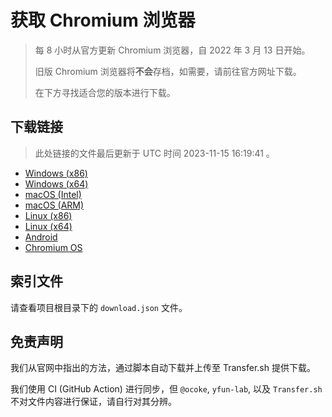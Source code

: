 # 获取 Chromium 浏览器

> 每 8 小时从官方更新 Chromium 浏览器，自 2022 年 3 月 13 日开始。
> 
> 旧版 Chromium 浏览器将**不会**存档，如需要，请前往官方网址下载。
>
> 在下方寻找适合您的版本进行下载。

## 下载链接

> 此处链接的文件最后更新于 UTC 时间 2023-11-15 16:19:41
。

- [Windows (x86)](https://transfer.sh/TBeAh7IY6B/Win.zip)
- [Windows (x64)](https://transfer.sh/xrcmE89sMH/Win_x64.zip)
- [macOS (Intel)](https://transfer.sh/YDVVrX6VlQ/Mac.zip)
- [macOS (ARM)](https://transfer.sh/y5pCqeKviF/Mac_Arm.zip)
- [Linux (x86)](https://transfer.sh/cDV2b3f5S0/Linux.zip)
- [Linux (x64)](https://transfer.sh/qMvhJa3ovB/Linux_x64.zip)
- [Android](https://transfer.sh/qGMuI0wsle/Android.zip)
- [Chromium OS](https://transfer.sh/6tYDsrpknb/Linux_ChromiumOS_Full.zip)

## 索引文件

请查看项目根目录下的 `download.json` 文件。

## 免责声明

我们从官网中指出的方法，通过脚本自动下载并上传至 Transfer.sh 提供下载。

我们使用 CI (GitHub Action) 进行同步，但 `@ocoke`, `yfun-lab`, 以及 `Transfer.sh` 不对文件内容进行保证，请自行对其分辨。
